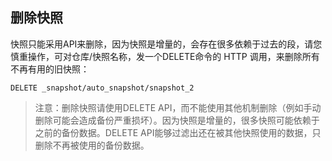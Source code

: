 ## 删除快照
快照只能采用API来删除，因为快照是增量的，会存在很多依赖于过去的段，请您慎重操作，可对仓库/快照名称，发一个DELETE命令的 HTTP 调用，来删除所有不再有用的旧快照：

```
DELETE _snapshot/auto_snapshot/snapshot_2
```

> 注意：删除快照请使用DELETE API，而不能使用其他机制删除（例如手动删除可能会造成备份严重损坏）。因为快照是增量的，很多快照可能依赖于之前的备份数据。DELETE API能够过滤出还在被其他快照使用的数据，只删除不再被使用的备份数据。
